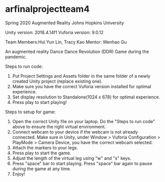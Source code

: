 # arfinalprojectteam4

Spring 2020 Augmented Reality
Johns Hopkins University

Unity version: 2018.4.14f1
Vuforia version: 9.0.12

Team Members:Hui Yun Lin, Tracy Kao
Mentor: Wenhao Gu

An augmented reality Dance Dance Revolution (DDR) Game during the pandemic.

Steps to run code:
1. Put Project Settings and Assets folder in the same folder of a newly created Unity project (replace existing one).
2. Make sure you have the correct Vuforia version installed for optimal experience. 
3. Set display resolution to Standalone(1024 x 678) for optimal experience.
4. Press play to start playing!

Steps to setup for game:
1. Open the correct Unity file on your laptop. Do the "Steps to run code" above to ensure the right virtual environment.
2. Connect webcam to your device if the webcam is not already connected. Make sure in Unity, under
Window > Vuforia Configuration > PlayMode > Camera Device, you have the correct webcam selected.
3. Attach the markers to your legs.
4. Press play to start the game. 
5. Adjust the length of the virtual leg using "w" and "s" keys.
6. Press "space" bar to start playing. Press "space" bar again to pause during the game at any time.
7. Enjoy!
